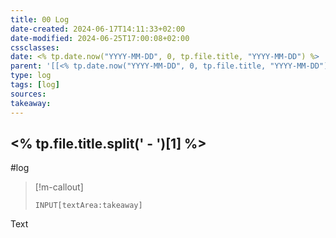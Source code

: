 ```yaml
---
title: 00 Log
date-created: 2024-06-17T14:11:33+02:00
date-modified: 2024-06-25T17:00:08+02:00
cssclasses: 
date: <% tp.date.now("YYYY-MM-DD", 0, tp.file.title, "YYYY-MM-DD") %>
parent: '[[<% tp.date.now("YYYY-MM-DD", 0, tp.file.title, "YYYY-MM-DD") %>]]'
type: log
tags: [log]
sources: 
takeaway: 
---
```


## <% tp.file.title.split(' - ')[1] %>

#log

> [!m-callout]
> ```meta-bind
> INPUT[textArea:takeaway]
> ```

Text
